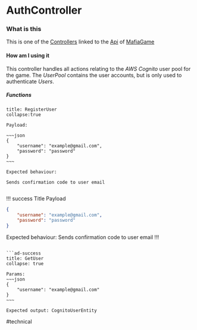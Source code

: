 # AuthController

### What is this

This is one of the [Controllers](#/content/Technical/Controllers.md) linked to the [Api](#/content/Technical/Api.md) of [MafiaGame](#/content/MafiaGame.md)

#### How am I using it

This controller handles all actions relating to the *AWS Cognito* user pool for the game.  The *UserPool* contains the user accounts, but is only used to authenticate *Users*. 

##### Functions

````ad-success
title: RegisterUser
collapse:true

Payload: 

~~~json
{
	"username": "example@gmail.com",
	"password": "password"
}
~~~

Expected behaviour:

Sends confirmation code to user email


````

!!! success Title
Payload
````json
{
	"username": "example@gmail.com",
	"password": "password"
}
````
Expected behaviour:
Sends confirmation code to user email
!!! 
````

```ad-success
title: GetUser
collapse: true

Params:
~~~json
{
	"username": "example@gmail.com"
}
~~~

Expected output: CognitoUserEntity

````

\#technical
